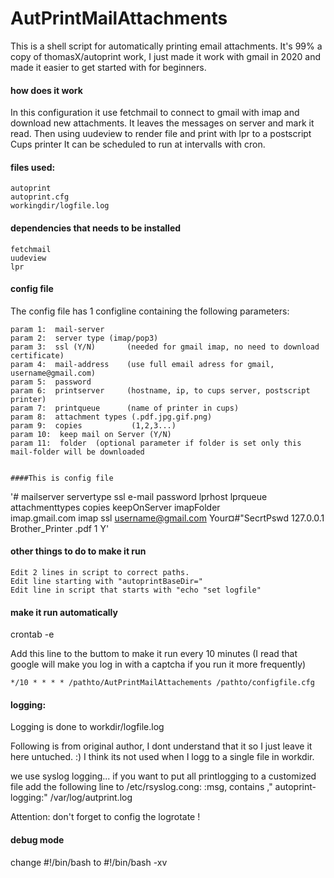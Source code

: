 # AutPrintMailAttachments 



This is a shell script for automatically printing email attachments.
It's 99% a copy of thomasX/autoprint work, I just made it work with gmail in 2020 and made it easier to get started with for beginners.




#### how does it work
In this configuration it use fetchmail to connect to gmail with imap and download new attachments.
It leaves the messages on server and mark it read. 
Then using uudeview to render file and print with lpr to a postscript Cups printer
It can be scheduled to run at intervalls with cron.


#### files used:
```
autoprint
autoprint.cfg
workingdir/logfile.log
```


 
#### dependencies that needs to be installed
 ```
 fetchmail
 uudeview
 lpr
 ```
          
       
#### config file

The config file has 1 configline containing the following parameters:         

    param 1:  mail-server 
    param 2:  server type (imap/pop3)
    param 3:  ssl (Y/N)       (needed for gmail imap, no need to download certificate)    
    param 4:  mail-address    (use full email adress for gmail, username@gmail.com)
    param 5:  password         
    param 6:  printserver     (hostname, ip, to cups server, postscript printer)
    param 7:  printqueue      (name of printer in cups)   
    param 8:  attachment types (.pdf.jpg.gif.png)         
    param 9:  copies           (1,2,3...)                           
    param 10:  keep mail on Server (Y/N)                  
    param 11:  folder  (optional parameter if folder is set only this mail-folder will be downloaded  

 
    ####This is config file
'# mailserver servertype ssl e-mail  password  lprhost lprqueue attachmenttypes copies keepOnServer imapFolder    
       imap.gmail.com imap ssl username@gmail.com Your¤#"SecrtPswd 127.0.0.1 Brother_Printer .pdf 1 Y'

    

#### other things to do to make it run
```
Edit 2 lines in script to correct paths.
Edit line starting with "autoprintBaseDir="
Edit line in script that starts with "echo "set logfile"
```

#### make it run automatically
crontab -e

Add this line to the buttom to make it run every 10 minutes (I read that google will make you log in with a captcha if you run it more frequently)
```
*/10 * * * * /pathto/AutPrintMailAttachements /pathto/configfile.cfg
```


#### logging:    
    
   Logging is done to workdir/logfile.log
    
 Following is from original author, I dont understand that it so I just leave it here untuched. :)
 I think its not used when I logg to a single file in workdir.
 
we use syslog logging... if you want to put all printlogging to a customized file add the following line to /etc/rsyslog.cong:
:msg, contains ," autoprint-logging:"  /var/log/autprint.log

Attention: don't forget to config the logrotate ! 

   
   #### debug mode
   
   change #!/bin/bash 
   to #!/bin/bash -xv
